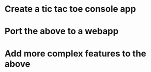 # Create a tic tac toe console app

# Port the above to a webapp

# Add more complex features to the above
